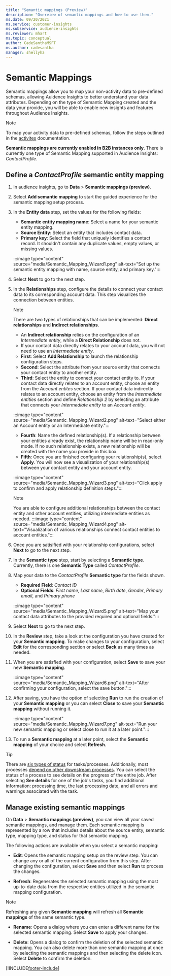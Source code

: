 ```yaml
---
title: "Semantic mappings (Preview)"
description: "Overview of semantic mappings and how to use them." 
ms.date: 09/20/2021
ms.service: customer-insights
ms.subservice: audience-insights
ms.reviewer: mhart
ms.topic: conceptual
author: CadeSanthaMSFT
ms.author: cadesantha
manager: shellyha
---
```


# Semantic Mappings

Semantic mappings allow you to map your non-activity data to pre-defined schemas, allowing Auidence Insights to better understand your data attributes. Depending on the type of Semantic Mapping created and the data your provide, you will be able to enable new insights and features throughout Audience Insights. 

   > [!NOTE]
   > To map your activity data to pre-defined schemas, follow the steps outlined in the [activites](activities.md) documentation.

**Semantic mappings are currently enabled in B2B instances only**. There is currently one type of Semantic Mapping supported in Audience Insights: *ContactProfile*.

## Define a *ContactProfile* semantic entity mapping

1. In audience insights, go to **Data** > **Semantic mappings (preview)**.

1. Select **Add semantic mapping** to start the guided experience for the semantic mapping setup process.

1. In the **Entity data** step, set the values for the following fields:

   - **Semantic entity mapping name**: Select a name for your semantic entity mapping.
   - **Source Entity**: Select an entity that includes contact data.
   - **Primary key**: Select the field that uniquely identifies a contact record. It shouldn't contain any duplicate values, empty values, or missing values.

   :::image type="content" source="media/Semantic_Mapping_Wizard1.png" alt-text="Set up the semantic entity mapping with name, source entity, and primary key.":::

1. Select **Next** to go to the next step.

1. In the **Relationships** step, configure the details to connect your contact data to its corresponding account data. This step visualizes the connection between entities.  

   > [!NOTE]
   > There are two types of relationships that can be implemented: **Direct relationships** and **Indirect relationships**.
   >   - An **Indirect relationship** relies on the configuration of an *Intermediate entity*, while a **Direct Relationship** does not.
   >   - If your contact data directly relates to your account data, you will not need to use an *Intermediate entity*.

   - **First**: Select **Add Relationship** to launch the relationship configuration steps.
   - **Second**: Select the attribute from your source entity that connects your contact entity to another entity.
   - **Third**: Select the entity to connect your contact entity to. If your contact data directly relates to an account entity, choose an entity from the *Account entites* section. If your contact data indirectly relates to an account entity, choose an entity from the *Intermediate entities* section and define *Relationship 2* by selecting an attribute that connects your *Intermediate entity* to an *Account entity*.

   :::image type="content" source="media/Semantic_Mapping_Wizard2.png" alt-text="Select either an Account entity or an Intermediate entity.":::

   - **Fourth**: Name the defined relationship(s). If a relationship between your entities already exist, the relationship name will be in read-only mode. If no such relationship exists, a new relationship will be created with the name you provide in this box.
   - **Fifth**: Once you are finished configuring your relationship(s), select **Apply**. You will now see a visualization of your relationship(s) between your contact entity and your account entity.

   :::image type="content" source="media/Semantic_Mapping_Wizard3.png" alt-text="Click apply to confirm and apply relationship definition steps.":::

   > [!NOTE]
   > You are able to configure additional relationships between the contact entity and other account entities, utilizing intermediate entities as needed.
   >  :::image type="content" source="media/Semantic_Mapping_Wizard4.png" alt-text="Visualization of various relationships connect contact entities to account entities.":::

1. Once you are satisified with your relationship configurations, select **Next** to go to the next step.

1. In the **Semantic type** step, start by selecting a **Semantic type**. Currently, there is one **Semantic Type** called *ContactProfile*.

1. Map your data to the *ContactProfile* **Semantic type** for the fields shown.
   - **Required Field**: *Contact ID*
   - **Optional Fields**: *First name*, *Last name*, *Birth date*, *Gender*, *Primary email*, and *Primary phone*

   :::image type="content" source="media/Semantic_Mapping_Wizard5.png" alt-text="Map your contact data attributes to the provided required and optional fields.":::

1. Select **Next** to go to the next step.

1. In the **Review** step, take a look at the configuration you have created for your **Semantic mapping**. To make changes to your configuration, select **Edit** for the corresponding section or select **Back** as many times as needed.

1. When you are satisfied with your configuration, select **Save** to save your new **Semantic mapping**.

   :::image type="content" source="media/Semantic_Mapping_Wizard6.png" alt-text="After confirming your configuration, select the save button.":::

1. After saving, you have the option of selecting **Run** to run the creation of your **Semantic mapping** or you can select **Close** to save your **Semantic mapping** without running it.

   :::image type="content" source="media/Semantic_Mapping_Wizard7.png" alt-text="Run your new semantic mapping or select close to run it at a later point.":::

1. To run a **Semantic mapping** at a later point, select the **Semantic mapping** of your choice and select **Refresh**.

> [!TIP]
> There are [six types of status](system.md#status-types) for tasks/processes. Additionally, most processes [depend on other downstream processes](system.md#refresh-policies). You can select the status of a process to see details on the progress of the entire job. After selecting **See details** for one of the job's tasks, you find additional information: processing time, the last processing date, and all errors and warnings associated with the task.

## Manage existing semantic mappings

On **Data** > **Semantic mappings (preview)**, you can view all your saved semantic mappings, and manage them. Each semantic mapping is represented by a row that includes details about the source entity, semantic type, mapping type, and status for that semantic mapping.

The following actions are available when you select a semantic mapping: 

- **Edit**: Opens the semantic mapping setup on the review step. You can change any or all of the current configuration from this step. After changing the configuration, select **Save** and then select **Run** to process the changes.

- **Refresh**: Regenerates the selected semantic mapping using the most up-to-date data from the respective entities utilized in the semantic mapping configuration.
> [!NOTE]
> Refreshing any given **Semantic mapping** will refresh all **Semantic mappings** of the same semantic type.

- **Rename**: Opens a dialog where you can enter a different name for the selected semantic mapping. Select **Save** to apply your changes.

- **Delete**: Opens a dialog to confirm the deletion of the selected semantic mapping. You can also delete more than one semantic mapping at once by selecting the semantic mappings and then selecting the delete icon. Select **Delete** to confirm the deletion.

[!INCLUDE[footer-include](../includes/footer-banner.md)]
